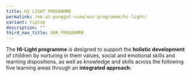 ```yaml
---
title: HI LIGHT PROGRAMME
permalink: /mk-at-punggol-view/our-programme/hi-light/
variant: tiptap
description: ""
third_nav_title: OUR PROGRAMME
---
```

<p>The <strong>HI-Light programme</strong> is designed to support the <strong>holistic development</strong> of children by nurturing in them values, social and emotional skills and learning dispositions, as well as knowledge and skills across the following five learning areas through an <strong>integrated approach</strong>:</p>